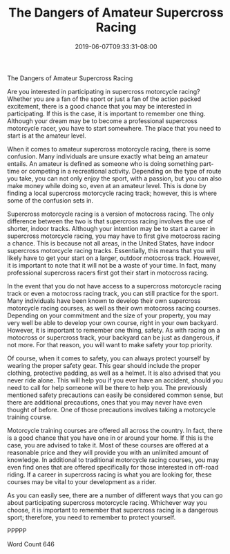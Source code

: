 ﻿---
title: "The Dangers of Amateur Supercross Racing"
date: 2019-06-07T09:33:31-08:00
description: "Supercross Racing Tips for Web Success"
featured_image: "/images/Supercross Racing.jpg"
tags: ["Supercross Racing"]
---

The Dangers of Amateur Supercross Racing

Are you interested in participating in supercross motorcycle racing?  Whether you are a fan of the sport or just a fan of the action packed excitement, there is a good chance that you may be interested in participating.  If this is the case, it is important to remember one thing.  Although your dream may be to become a professional supercross motorcycle racer, you have to start somewhere.  The place that you need to start is at the amateur level.  

When it comes to amateur supercross motorcycle racing, there is some confusion.  Many individuals are unsure exactly what being an amateur entails.  An amateur is defined as someone who is doing something part-time or competing in a recreational activity.  Depending on the type of route you take, you can not only enjoy the sport, with a passion, but you can also make money while doing so, even at an amateur level.  This is done by finding a local supercross motorcycle racing track; however, this is where some of the confusion sets in.

Supercross motorcycle racing is a version of motocross racing.  The only difference between the two is that supercross racing involves the use of shorter, indoor tracks.  Although your intention may be to start a career in supercross motorcycle racing, you may have to first give motocross racing a chance. This is because not all areas, in the United States, have indoor supercross motorcycle racing tracks.  Essentially, this means that you will likely have to get your start on a larger, outdoor motocross track. However, it is important to note that it will not be a waste of your time. In fact, many professional supercross racers first got their start in motocross racing.

In the event that you do not have access to a supercross motorcycle racing track or even a motocross racing track, you can still practice for the sport.  Many individuals have been known to develop their own supercross motorcycle racing courses, as well as their own motocross racing courses.  Depending on your commitment and the size of your property, you may very well be able to develop your own course, right in your own backyard.  However, it is important to remember one thing, safety.  As with racing on a motocross or supercross track, your backyard can be just as dangerous, if not more. For that reason, you will want to make safety your top priority.

Of course, when it comes to safety, you can always protect yourself by wearing the proper safety gear. This gear should include the proper clothing, protective padding, as well as a helmet.  It is also advised that you never ride alone. This will help you if you ever have an accident, should you need to call for help someone will be there to help you. The previously mentioned safety precautions can easily be considered common sense, but there are additional precautions, ones that you may never have even thought of before. One of those precautions involves taking a motorcycle training course.

Motorcycle training courses are offered all across the country.  In fact, there is a good chance that you have one in or around your home. If this is the case, you are advised to take it.  Most of these courses are offered at a reasonable price and they will provide you with an unlimited amount of knowledge.  In additional to traditional motorcycle racing courses, you may even find ones that are offered specifically for those interested in off-road riding.  If a career in supercross racing is what you are looking for, these courses may be vital to your development as a rider.

As you can easily see, there are a number of different ways that you can go about participating supercross motorcycle racing.  Whichever way you choose, it is important to remember that supercross racing is a dangerous sport; therefore, you need to remember to protect yourself.

PPPPP

Word Count 646

